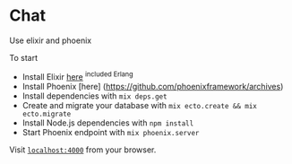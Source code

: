 # Chat 
Use elixir and phoenix

To start
  
  * Install Elixir [here](https://elixir-lang.org/install.html) <sup>included Erlang</sup>
  * Install Phoenix [here] (https://github.com/phoenixframework/archives)
  * Install dependencies with `mix deps.get`
  * Create and migrate your database with `mix ecto.create && mix ecto.migrate`
  * Install Node.js dependencies with `npm install`
  * Start Phoenix endpoint with `mix phoenix.server`

Visit [`localhost:4000`](http://localhost:4000) from your browser.
